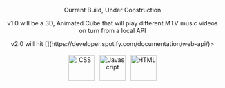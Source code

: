 <p align="center">Current Build, Under Construction</p>
<p align="center">v1.0 will be a 3D, Animated Cube that will play different MTV music videos on turn from a local API</p>
<p align="center">v2.0 will hit [](https://developer.spotify.com/documentation/web-api/)></p>


<p align="center">
  <img src="https://freeiconshop.com/wp-content/uploads/edd/css-flat.png" alt="CSS" height="60" style="vertical-align:top; margin:4px">
  <img src="https://freeiconshop.com/wp-content/uploads/edd/js-flat.png" alt="Javascript" height="60" style="vertical-align:top; margin:4px">
  <img src="https://freeiconshop.com/wp-content/uploads/edd/html-flat.png" alt="HTML" height="60" style="vertical-align:top; margin:4px">
</p>
